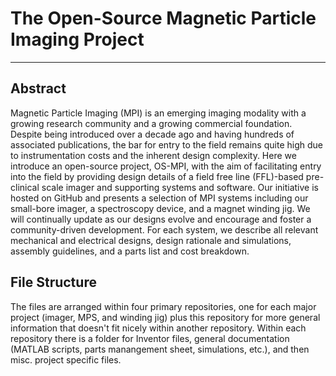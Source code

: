 # The Open-Source Magnetic Particle Imaging Project
---
## Abstract
Magnetic Particle Imaging (MPI) is an emerging imaging modality with a growing research community and a growing commercial foundation. Despite being introduced over a decade ago and having hundreds of associated publications, the bar for entry to the field remains quite high due to instrumentation costs and the inherent design complexity. Here we introduce an open-source project, OS-MPI, with the aim of facilitating entry into the field by providing design details of a field free line (FFL)-based pre-clinical scale imager and supporting systems and software. Our initiative is hosted on GitHub and presents a selection of MPI systems including our small-bore imager, a spectroscopy device, and a magnet winding jig. We will continually update as our designs evolve and encourage and foster a community-driven development. For each system, we describe all relevant mechanical and electrical designs, design rationale and simulations, assembly guidelines, and a parts list and cost breakdown.

## File Structure
The files are arranged within four primary repositories, one for each major project (imager, MPS, and winding jig) plus this repository for more general information that doesn't fit nicely within another repository. Within each repository there is a folder for Inventor files, general documentation (MATLAB scripts, parts manangement sheet, simulations, etc.), and then misc. project specific files.
